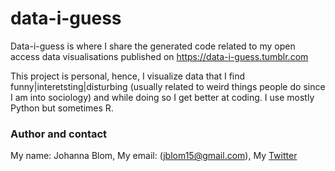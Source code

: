 # data-i-guess

Data-i-guess is where I share the generated code related to my open access data visualisations published on https://data-i-guess.tumblr.com

This project is personal, hence, I visualize data that I find funny|interetsting|disturbing (usually related to weird things people do since I am into sociology) and while doing so I get better at coding. I use mostly Python but sometimes R. 

### Author and contact 
My name: Johanna Blom, 
My email: (jblom15@gmail.com), 
My <a href="https://twitter.com/idsintehittapa">Twitter</a>

